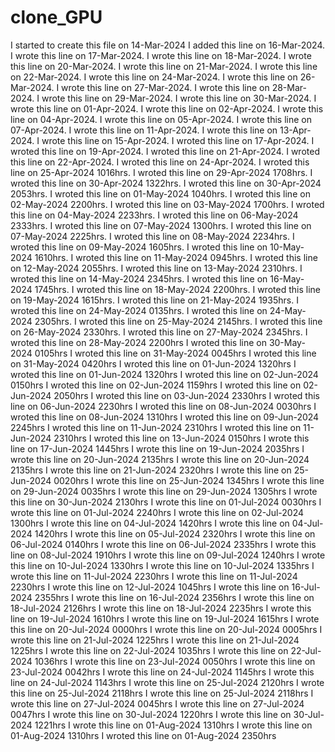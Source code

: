 # clone_GPU

I started to create this file on 14-Mar-2024
I added this line on 16-Mar-2024.
I wrote this line on 17-Mar-2024.
I wrote this line on 18-Mar-2024.
I wrote this line on 20-Mar-2024.
I wrote this line on 21-Mar-2024.
I wrote this line on 22-Mar-2024.
I wrote this line on 24-Mar-2024.
I wrote this line on 26-Mar-2024.
I wrote this line on 27-Mar-2024.
I wrote this line on 28-Mar-2024.
I wrote this line on 29-Mar-2024.
I wrote this line on 30-Mar-2024.
I wrote this line on 01-Apr-2024.
I wrote this line on 02-Apr-2024.
I wrote this line on 04-Apr-2024.
I wrote this line on 05-Apr-2024.
I wrote this line on 07-Apr-2024.
I wrote this line on 11-Apr-2024.
I wrote this line on 13-Apr-2024.
I wrote this line on 15-Apr-2024.
I wroted this line on 17-Apr-2024.
I wroted this line on 19-Apr-2024.
I wroted this line on 21-Apr-2024.
I wroted this line on 22-Apr-2024.
I wroted this line on 24-Apr-2024.
I wroted this line on 25-Apr-2024 1016hrs.
I wroted this line on 29-Apr-2024 1708hrs.
I wroted this line on 30-Apr-2024 1322hrs.
I wroted this line on 30-Apr-2024 2053hrs.
I wroted this line on 01-May-2024 1040hrs.
I wroted this line on 02-May-2024 2200hrs.
I wroted this line on 03-May-2024 1700hrs.
I wroted this line on 04-May-2024 2233hrs.
I wroted this line on 06-May-2024 2333hrs.
I wroted this line on 07-May-2024 1300hrs.
I wroted this line on 07-May-2024 2225hrs.
I wroted this line on 08-May-2024 2234hrs.
I wroted this line on 09-May-2024 1605hrs.
I wroted this line on 10-May-2024 1610hrs.
I wroted this line on 11-May-2024 0945hrs.
I wroted this line on 12-May-2024 2055hrs.
I wroted this line on 13-May-2024 2310hrs.
I wroted this line on 14-May-2024 2345hrs.
I wroted this line on 16-May-2024 1745hrs.
I wroted this line on 18-May-2024 2200hrs.
I wroted this line on 19-May-2024 1615hrs.
I wroted this line on 21-May-2024 1935hrs.
I wroted this line on 24-May-2024 0135hrs.
I wroted this line on 24-May-2024 2305hrs.
I wroted this line on 25-May-2024 2145hrs.
I wroted this line on 26-May-2024 2330hrs.
I wroted this line on 27-May-2024 2345hrs.
I wroted this line on 28-May-2024 2200hrs
I wroted this line on 30-May-2024 0105hrs
I wroted this line on 31-May-2024 0045hrs
I wroted this line on 31-May-2024 0420hrs
I wroted this line on 01-Jun-2024 1320hrs
I wroted this line on 01-Jun-2024 1320hrs
I wroted this line on 02-Jun-2024 0150hrs
I wroted this line on 02-Jun-2024 1159hrs
I wroted this line on 02-Jun-2024 2050hrs
I wroted this line on 03-Jun-2024 2330hrs
I wroted this line on 06-Jun-2024 2230hrs
I wroted this line on 08-Jun-2024 0030hrs
I wroted this line on 08-Jun-2024 1310hrs
I wroted this line on 09-Jun-2024 2245hrs
I wroted this line on 11-Jun-2024 2310hrs
I wroted this line on 11-Jun-2024 2310hrs
I wroted this line on 13-Jun-2024 0150hrs
I wrote this line on 17-Jun-2024 1445hrs
I wrote this line on 19-Jun-2024 2035hrs
I wrote this line on 20-Jun-2024 2135hrs
I wrote this line on 20-Jun-2024 2135hrs
I wrote this line on 21-Jun-2024 2320hrs
I wrote this line on 25-Jun-2024 0020hrs
I wrote this line on 25-Jun-2024 1345hrs
I wrote this line on 29-Jun-2024 0035hrs
I wrote this line on 29-Jun-2024 1305hrs
I wrote this line on 30-Jun-2024 2130hrs
I wrote this line on 01-Jul-2024 0030hrs
I wrote this line on 01-Jul-2024 2240hrs
I wrote this line on 02-Jul-2024 1300hrs
I wrote this line on 04-Jul-2024 1420hrs
I wrote this line on 04-Jul-2024 1420hrs
I wrote this line on 05-Jul-2024 2320hrs
I wrote this line on 06-Jul-2024 0140hrs
I wrote this line on 06-Jul-2024 2335hrs
I wrote this line on 08-Jul-2024 1910hrs
I wrote this line on 09-Jul-2024 1240hrs
I wrote this line on 10-Jul-2024 1330hrs
I wrote this line on 10-Jul-2024 1335hrs
I wrote this line on 11-Jul-2024 2230hrs
I wrote this line on 11-Jul-2024 2230hrs
I wrote this line on 12-Jul-2024 1045hrs
I wrote this line on 16-Jul-2024 2355hrs
I wrote this line on 16-Jul-2024 2356hrs
I wrote this line on 18-Jul-2024 2126hrs
I wrote this line on 18-Jul-2024 2235hrs
I wrote this line on 19-Jul-2024 1610hrs
I wrote this line on 19-Jul-2024 1615hrs
I wrote this line on 20-Jul-2024 0000hrs
I wrote this line on 20-Jul-2024 0005hrs
I wrote this line on 21-Jul-2024 1225hrs
I wrote this line on 21-Jul-2024 1225hrs
I wrote this line on 22-Jul-2024 1035hrs
I wrote this line on 22-Jul-2024 1036hrs
I wrote this line on 23-Jul-2024 0050hrs
I wrote this line on 23-Jul-2024 0042hrs
I wrote this line on 24-Jul-2024 1145hrs
I wrote this line on 24-Jul-2024 1143hrs
I wrote this line on 25-Jul-2024 2120hrs
I wrote this line on 25-Jul-2024 2118hrs
I wrote this line on 25-Jul-2024 2118hrs
I wrote this line on 27-Jul-2024 0045hrs
I wrote this line on 27-Jul-2024 0047hrs
I wrote this line on 30-Jul-2024 1220hrs
I wrote this line on 30-Jul-2024 1221hrs
I wrote this line on 01-Aug-2024 1310hrs
I wrote this line on 01-Aug-2024 1310hrs
I wroted this line on 01-Aug-2024 2350hrs

